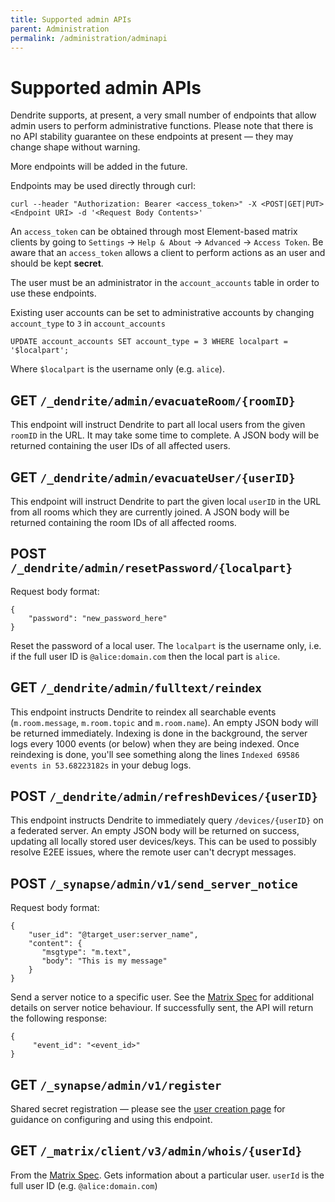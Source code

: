 ```yaml
---
title: Supported admin APIs
parent: Administration
permalink: /administration/adminapi
---
```


# Supported admin APIs

Dendrite supports, at present, a very small number of endpoints that allow
admin users to perform administrative functions. Please note that there is no
API stability guarantee on these endpoints at present — they may change shape
without warning.

More endpoints will be added in the future.

Endpoints may be used directly through curl:

```
curl --header "Authorization: Bearer <access_token>" -X <POST|GET|PUT> <Endpoint URI> -d '<Request Body Contents>'
```

An `access_token` can be obtained through most Element-based matrix clients by going to `Settings` -> `Help & About` -> `Advanced` -> `Access Token`.
Be aware that an `access_token` allows a client to perform actions as an user and should be kept **secret**.

The user must be an administrator in the `account_accounts` table in order to use these endpoints.

Existing user accounts can be set to administrative accounts by changing `account_type` to `3` in `account_accounts`

```
UPDATE account_accounts SET account_type = 3 WHERE localpart = '$localpart';
```

Where `$localpart` is the username only (e.g. `alice`).

## GET `/_dendrite/admin/evacuateRoom/{roomID}`

This endpoint will instruct Dendrite to part all local users from the given `roomID`
in the URL. It may take some time to complete. A JSON body will be returned containing
the user IDs of all affected users.

## GET `/_dendrite/admin/evacuateUser/{userID}`

This endpoint will instruct Dendrite to part the given local `userID` in the URL from
all rooms which they are currently joined. A JSON body will be returned containing
the room IDs of all affected rooms.

## POST `/_dendrite/admin/resetPassword/{localpart}`

Request body format:

```
{
    "password": "new_password_here"
}
```

Reset the password of a local user. The `localpart` is the username only, i.e. if
the full user ID is `@alice:domain.com` then the local part is `alice`.

## GET `/_dendrite/admin/fulltext/reindex`

This endpoint instructs Dendrite to reindex all searchable events (`m.room.message`, `m.room.topic` and `m.room.name`). An empty JSON body will be returned immediately.
Indexing is done in the background, the server logs every 1000 events (or below) when they are being indexed. Once reindexing is done, you'll see something along the lines `Indexed 69586 events in 53.68223182s` in your debug logs.

## POST `/_dendrite/admin/refreshDevices/{userID}`

This endpoint instructs Dendrite to immediately query `/devices/{userID}` on a federated server. An empty JSON body will be returned on success, updating all locally stored user devices/keys. This can be used to possibly resolve E2EE issues, where the remote user can't decrypt messages.


## POST `/_synapse/admin/v1/send_server_notice`

Request body format:
```
{
    "user_id": "@target_user:server_name",
    "content": {
       "msgtype": "m.text",
       "body": "This is my message"
    }
}
```

Send a server notice to a specific user. See the [Matrix Spec](https://spec.matrix.org/v1.3/client-server-api/#server-notices) for additional details on server notice behaviour.
If successfully sent, the API will return the following response:

```
{
     "event_id": "<event_id>"
}
```

## GET `/_synapse/admin/v1/register`

Shared secret registration — please see the [user creation page](createusers) for
guidance on configuring and using this endpoint.

## GET `/_matrix/client/v3/admin/whois/{userId}`

From the [Matrix Spec](https://spec.matrix.org/v1.3/client-server-api/#get_matrixclientv3adminwhoisuserid). 
Gets information about a particular user. `userId` is the full user ID (e.g. `@alice:domain.com`)
